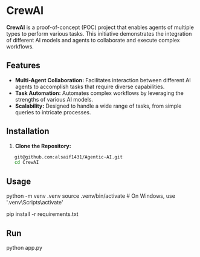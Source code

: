 # CrewAI 

**CrewAI** is a proof-of-concept (POC) project that enables agents of multiple types to perform various tasks. This initiative demonstrates the integration of different AI models and agents to collaborate and execute complex workflows.

## Features 
- **Multi-Agent Collaboration:** Facilitates interaction between different AI agents to accomplish tasks that require diverse capabilities.
- **Task Automation:** Automates complex workflows by leveraging the strengths of various AI models.
- **Scalability:** Designed to handle a wide range of tasks, from simple queries to intricate processes.

## Installation

1. **Clone the Repository:**
```bash
   git@github.com:alsaif1431/Agentic-AI.git
   cd CrewAI
```

## Usage 

python -m venv .venv
source .venv/bin/activate  # On Windows, use '.venv\Scripts\activate'

pip install -r requirements.txt

## Run
python app.py
